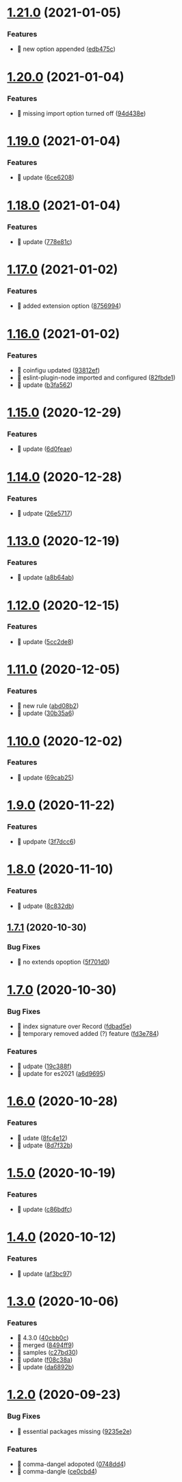 # [1.21.0](https://github.com/jamashita/eslint-config/compare/v1.20.0...v1.21.0) (2021-01-05)


### Features

* 🎸 new option appended ([edb475c](https://github.com/jamashita/eslint-config/commit/edb475c65807857292cf13270eaffdc1a6c553d8))

# [1.20.0](https://github.com/jamashita/eslint-config/compare/v1.19.0...v1.20.0) (2021-01-04)


### Features

* 🎸 missing import option turned off ([94d438e](https://github.com/jamashita/eslint-config/commit/94d438e9bac5061f7e91ebeab89e5737520c066d))

# [1.19.0](https://github.com/jamashita/eslint-config/compare/v1.18.0...v1.19.0) (2021-01-04)


### Features

* 🎸 update ([6ce6208](https://github.com/jamashita/eslint-config/commit/6ce6208f68d278c8eaf18d7db87e6cd250c6d406))

# [1.18.0](https://github.com/jamashita/eslint-config/compare/v1.17.0...v1.18.0) (2021-01-04)


### Features

* 🎸 update ([778e81c](https://github.com/jamashita/eslint-config/commit/778e81c919f4728583a5f64a57f84b0823778858))

# [1.17.0](https://github.com/jamashita/eslint-config/compare/v1.16.0...v1.17.0) (2021-01-02)


### Features

* 🎸 added extension option ([8756994](https://github.com/jamashita/eslint-config/commit/875699402e0d6341e0e41fbe2e65cfc13e1f9e80))

# [1.16.0](https://github.com/jamashita/eslint-config/compare/v1.15.0...v1.16.0) (2021-01-02)


### Features

* 🎸 coinfigu updated ([93812ef](https://github.com/jamashita/eslint-config/commit/93812ef879a2ce76448d4147c53f739b16ebfa9f))
* 🎸 eslint-plugin-node imported and configured ([82fbde1](https://github.com/jamashita/eslint-config/commit/82fbde183aa206b7e162657adb5588546c6a0fcf))
* 🎸 update ([b3fa562](https://github.com/jamashita/eslint-config/commit/b3fa562eeeaac04ed9200fc572e00389cabdc114))

# [1.15.0](https://github.com/jamashita/eslint-config/compare/v1.14.0...v1.15.0) (2020-12-29)


### Features

* 🎸 update ([6d0feae](https://github.com/jamashita/eslint-config/commit/6d0feaeee197828cb6c621d1748ac0a9c29c7814))

# [1.14.0](https://github.com/jamashita/eslint-config/compare/v1.13.0...v1.14.0) (2020-12-28)


### Features

* 🎸 udpate ([26e5717](https://github.com/jamashita/eslint-config/commit/26e57173483a8d9ba6e0c6522a1c9008b9270dd9))

# [1.13.0](https://github.com/jamashita/eslint-config/compare/v1.12.0...v1.13.0) (2020-12-19)


### Features

* 🎸 update ([a8b64ab](https://github.com/jamashita/eslint-config/commit/a8b64ab73640fc454148120fdaaaca15b797ae78))

# [1.12.0](https://github.com/jamashita/eslint-config/compare/v1.11.0...v1.12.0) (2020-12-15)


### Features

* 🎸 update ([5cc2de8](https://github.com/jamashita/eslint-config/commit/5cc2de879306bf2ce43ee1c89fec3220e4f2f007))

# [1.11.0](https://github.com/jamashita/eslint-config/compare/v1.10.0...v1.11.0) (2020-12-05)


### Features

* 🎸 new rule ([abd08b2](https://github.com/jamashita/eslint-config/commit/abd08b25f032df3dd8377a23616f88d408e58225))
* 🎸 update ([30b35a6](https://github.com/jamashita/eslint-config/commit/30b35a62aeb04d7d924a335d3695d55ca2a0624c))

# [1.10.0](https://github.com/jamashita/eslint-config/compare/v1.9.0...v1.10.0) (2020-12-02)


### Features

* 🎸 update ([69cab25](https://github.com/jamashita/eslint-config/commit/69cab25c249993ef7d6fbebf80f434d89e827c2d))

# [1.9.0](https://github.com/jamashita/eslint-config/compare/v1.8.0...v1.9.0) (2020-11-22)


### Features

* 🎸 updpate ([3f7dcc6](https://github.com/jamashita/eslint-config/commit/3f7dcc631c5b2893b446f95d3472c40c083c7736))

# [1.8.0](https://github.com/jamashita/eslint-config/compare/v1.7.1...v1.8.0) (2020-11-10)


### Features

* 🎸 udpate ([8c832db](https://github.com/jamashita/eslint-config/commit/8c832db1d691f598dcf4ab956d51bbf541fbfda2))

## [1.7.1](https://github.com/jamashita/eslint-config/compare/v1.7.0...v1.7.1) (2020-10-30)


### Bug Fixes

* 🐛 no extends opoption ([5f701d0](https://github.com/jamashita/eslint-config/commit/5f701d07c455fc436ddde77491df5373a8cc69d9))

# [1.7.0](https://github.com/jamashita/eslint-config/compare/v1.6.0...v1.7.0) (2020-10-30)


### Bug Fixes

* 🐛 index signature over Record ([fdbad5e](https://github.com/jamashita/eslint-config/commit/fdbad5e27a36c1956e838292b6d5e541b9476318))
* 🐛 temporary removed added (?) feature ([fd3e784](https://github.com/jamashita/eslint-config/commit/fd3e7842676b4068df3561a7dd5ce3d3e983cb41))


### Features

* 🎸 udpate ([19c388f](https://github.com/jamashita/eslint-config/commit/19c388fb4a7b2d90f87e6977a89c65584276dc1f))
* 🎸 update for es2021 ([a6d9695](https://github.com/jamashita/eslint-config/commit/a6d969517de3d9d10beade3e95a2eec2cf958148))

# [1.6.0](https://github.com/jamashita/eslint-config/compare/v1.5.0...v1.6.0) (2020-10-28)


### Features

* 🎸 udate ([8fc4e12](https://github.com/jamashita/eslint-config/commit/8fc4e1214825a9980b8cc8476b947bfc4818d0e7))
* 🎸 udpate ([8d7f32b](https://github.com/jamashita/eslint-config/commit/8d7f32b34e4759befa67fe45ad3b388e0e38efe0))

# [1.5.0](https://github.com/jamashita/eslint-config/compare/v1.4.0...v1.5.0) (2020-10-19)


### Features

* 🎸 update ([c86bdfc](https://github.com/jamashita/eslint-config/commit/c86bdfce27715467b9eb302f5975c9e48a481c85))

# [1.4.0](https://github.com/jamashita/eslint-config/compare/v1.3.0...v1.4.0) (2020-10-12)


### Features

* 🎸 update ([af3bc97](https://github.com/jamashita/eslint-config/commit/af3bc97d176f7c8061d3ea557fb68558252e07d1))

# [1.3.0](https://github.com/jamashita/eslint-config/compare/v1.2.2...v1.3.0) (2020-10-06)


### Features

* 🎸 4.3.0 ([40cbb0c](https://github.com/jamashita/eslint-config/commit/40cbb0c44e6122a0f831b15e5913be7f2910ad90))
* 🎸 merged ([8494ff9](https://github.com/jamashita/eslint-config/commit/8494ff9b67dcece99ad26d205622522e1734b59c))
* 🎸 samples ([c27bd30](https://github.com/jamashita/eslint-config/commit/c27bd30a6a3b3bafec5f54d3790308f0d48da65b))
* 🎸 update ([f08c38a](https://github.com/jamashita/eslint-config/commit/f08c38aa5eb72da8432158805f317f0203e0ecd6))
* 🎸 update ([da6892b](https://github.com/jamashita/eslint-config/commit/da6892b01c6e67a656227af95dfb1bb370d756e1))

# [1.2.0](https://github.com/jamashita/eslint-config/compare/v1.1.6...v1.2.0) (2020-09-23)


### Bug Fixes

* 🐛 essential packages missing ([9235e2e](https://github.com/jamashita/eslint-config/commit/9235e2e1b11a8b6ce1f7c47f3aeaabd97f480597))


### Features

* 🎸 comma-dangel adopoted ([0748dd4](https://github.com/jamashita/eslint-config/commit/0748dd432d6daf8f9615c256126793230c6fd8bc))
* 🎸 comma-dangle ([ce0cbd4](https://github.com/jamashita/eslint-config/commit/ce0cbd42e38afa70d0ecdca080b33508cdc21829))
